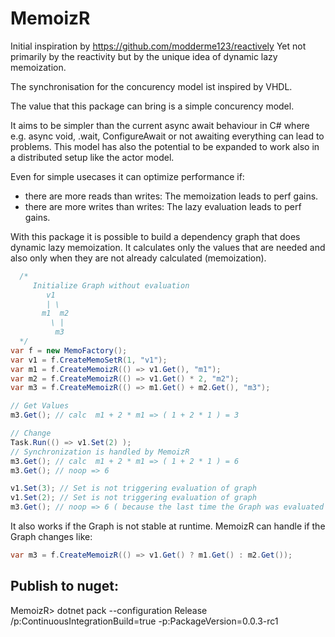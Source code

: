 # MemoizR

Initial inspiration by https://github.com/modderme123/reactively
Yet not primarily by the reactivity but by the unique idea of dynamic lazy memoization.

The synchronisation for the concurency model ist inspired by VHDL.

The value that this package can bring is a simple concurency model.

It aims to be simpler than the current async await behaviour in C# where e.g. async void, .wait, ConfigureAwait or not awaiting everything can lead to problems. This model has also the potential to be expanded to work also in a distributed setup like the actor model.

Even for simple usecases it can optimize performance if:
- there are more reads than writes: The memoization leads to perf gains.
- there are more writes than writes: The lazy evaluation leads to perf gains.

With this package it is possible to build a dependency graph that does dynamic lazy memoization. 
It calculates only the values that are needed and also only when they are not already calculated (memoization).


```cs
  /*
     Initialize Graph without evaluation
        v1
        | \ 
       m1  m2
         \ |
          m3
  */
var f = new MemoFactory();
var v1 = f.CreateMemoSetR(1, "v1");
var m1 = f.CreateMemoizR(() => v1.Get(), "m1");
var m2 = f.CreateMemoizR(() => v1.Get() * 2, "m2");
var m3 = f.CreateMemoizR(() => m1.Get() + m2.Get(), "m3");

// Get Values
m3.Get(); // calc  m1 + 2 * m1 => ( 1 + 2 * 1 ) = 3

// Change
Task.Run(() => v1.Set(2) );
// Synchronization is handled by MemoizR
m3.Get(); // calc  m1 + 2 * m1 => ( 1 + 2 * 1 ) = 6
m3.Get(); // noop => 6

v1.Set(3); // Set is not triggering evaluation of graph
v1.Set(2); // Set is not triggering evaluation of graph
m3.Get(); // noop => 6 ( because the last time the Graph was evaluated v1 was already 2 )
```

It also works if the Graph is not stable at runtime. MemoizR can handle if the Graph changes like:
```cs
var m3 = f.CreateMemoizR(() => v1.Get() ? m1.Get() : m2.Get());
```

## Publish to nuget:
MemoizR> dotnet pack --configuration Release /p:ContinuousIntegrationBuild=true -p:PackageVersion=0.0.3-rc1
